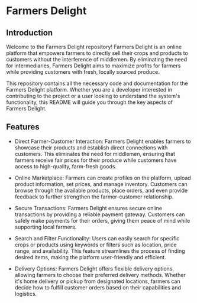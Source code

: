 # Farmers Delight
## Introduction
Welcome to the Farmers Delight repository! Farmers Delight is an online platform that empowers farmers to directly sell their crops and products to customers without the interference of middlemen. By eliminating the need for intermediaries, Farmers Delight aims to maximize profits for farmers while providing customers with fresh, locally sourced produce.

This repository contains all the necessary code and documentation for the Farmers Delight platform. Whether you are a developer interested in contributing to the project or a user looking to understand the system's functionality, this README will guide you through the key aspects of Farmers Delight.

## Features 
- Direct Farmer-Customer Interaction: Farmers Delight enables farmers to showcase their products and establish direct connections with customers. This eliminates the need for middlemen, ensuring that farmers receive fair prices for their produce while customers have access to high-quality, farm-fresh goods.

- Online Marketplace: Farmers can create profiles on the platform, upload product information, set prices, and manage inventory. Customers can browse through the available products, place orders, and even provide feedback to further strengthen the farmer-customer relationship.

- Secure Transactions: Farmers Delight ensures secure online transactions by providing a reliable payment gateway. Customers can safely make payments for their orders, giving them peace of mind while supporting local farmers.

- Search and Filter Functionality: Users can easily search for specific crops or products using keywords or filters such as location, price range, and availability. This feature streamlines the process of finding desired items, making the platform user-friendly and efficient.

- Delivery Options: Farmers Delight offers flexible delivery options, allowing farmers to choose their preferred delivery methods. Whether it's home delivery or pickup from designated locations, farmers can decide how to fulfill customer orders based on their capabilities and logistics.

 
